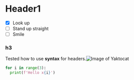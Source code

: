 # Header1
- [x] Look up
- [ ] Stand up straight
- [ ] Smile
### h3

Tested how to use **syntax** for headers.![Image of Yaktocat](https://octodex.github.com/images/yaktocat.png)
```Python
for i in range(3):
  print(f'Hello x{i}')
```
